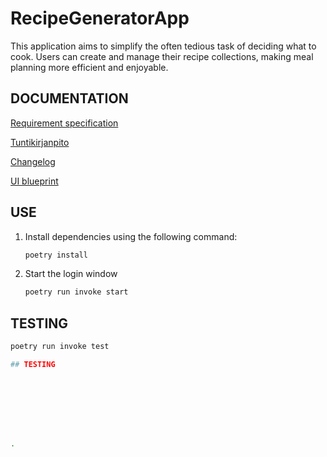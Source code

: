 # RecipeGeneratorApp
This application aims to simplify the often tedious task of deciding what to cook. Users can create and manage their recipe collections, making meal planning more efficient and enjoyable.

## DOCUMENTATION

[Requirement specification](https://github.com/Germuu/ot-harjoitusty-/blob/master/documentation/requirement_specification.md)

[Tuntikirjanpito](https://github.com/Germuu/ot-harjoitusty-/blob/master/documentation/tuntikirjanpito.md)

[Changelog](https://github.com/Germuu/ot-harjoitustyo/blob/master/recipe-app/documentation/changelog.md)

[UI blueprint](https://github.com/Germuu/ot-harjoitustyo/blob/master/recipe-app/documentation/Pictures)

## USE

1. Install dependencies using the following command:
   ```bash
   poetry install

2. Start the login window
   ```bash
   poetry run invoke start

## TESTING

   ```bash
   poetry run invoke test

## TESTING


 





.

